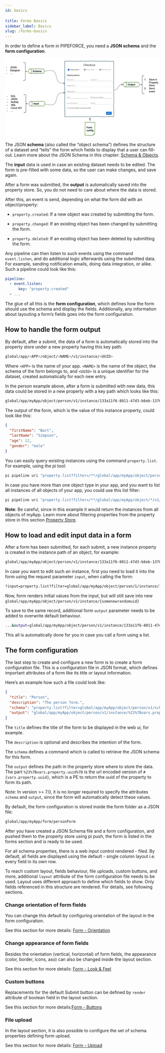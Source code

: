 ```yaml
---
id: basics

title: Forms Basics
sidebar_label: Basics
slug: /forms-basics
---
```


In order to define a form in PIPEFORCE, you need a **JSON schema** and the **form configuration**.

![](../../img/grafik-20201023-083314.png)

The JSON **schema** (also called the “object schema”) defines the structure of a dataset and “tells” the form which fields to display that a user can fill-out. Learn more about the JSON Schema in this chapter: [Schema & Objects](../guides/schema-and-objects).

The **input** data is used in case an existing dataset needs to be edited. The form is pre-filled with some data, so the user can make changes, and save again.

After a form was submitted, the **output** is automatically saved into the property store. So, you do not need to care about where the data is stored.

After this, an event is send, depending on what the form did with an object/property:

*   `property.created`: If a new object was created by submitting the form.
    
*   `property.changed`: If an existing object has been changed by submitting the form.
    
*   `property.deleted`: If an existing object has been deleted by submitting the form.
    

Any pipeline can then listen to such events using the command `event.listen`, and do additional logic afterwards using the submitted data. For example, sending notification emails, doing data integration, or alike. Such a pipeline could look like this:

```yaml
pipeline:
  - event.listen:
      key: "property.created"
  - ...
```

The glue of all this is the **form configuration**, which defines how the form should use the schema and display the fields. Additionally, any information about layouting a form’s fields goes into the form configuration.

## How to handle the form output

By default, after a submit, the data of a form is automatically stored into the property store under a new property having this key path:

```bash
global/app/<APP>/object/<NAME>/v1/instance/<UUID>
```

Where `<APP>` is the name of your app. `<NAME>` is the name of the object, the schema of the form belongs to, and `<UUID>` is a unique identifier for the dataset, created automatically for each new entry.

In the person example above, after a form is submitted with new data, this data could be stored in a new property with a key path which looks like this:

```bash
global/app/myApp/object/person/v1/instance/133a11f6-8011-47d3-b6eb-1376cca5e6b6
```

The output of the form, which is the value of this instance property, could look like this:

```json
{
  "firstName": "Bart",
  "lastName": "Simpson",
  "age": 12,
  "gender": "male"
}
```

You can easily query existing instances using the command `property.list`. For example, using the pi tool:

```bash
pi pipeline uri "property.list?filter=/**/global/app/myApp/object/person/v1/instance/*"
```

In case you have more than one object type in your app, and you want to list all instances of all objects of your app, you could use this list filter:

```bash
pi pipeline uri "property.list?filter=/**/global/app/myApp/object/*/v1/instance/*"
```

**Note**: Be careful, since in this example it would return the instances from all objects of myApp. Learn more about filtering properties from the property store in this section [Property Store](../guides/propertystore).

## How to load and edit input data in a form

After a form has been submitted, for each submit, a new instance property is created in the instance path of an object, for example:

```bash
global/app/myApp/object/person/v1/instance/133a11f6-8011-47d3-b6eb-1376cca5e6b6
```

In case you want to edit such an instance, first you need to load it into the form using the request parameter `input`, when calling the form:

```bash
?input=property.list?filter=global/app/myApp/object/person/1/instance/133a11f6-8011-47d3-b6eb-1376cca5e6b6
```

Now, form renders initial values from the input, but will still save into new `global/app/myApp/object/person/v1/instance/{somenewrandomuid}`

To save to the same record, additional form `output` parameter needs to be added to overwrite default behaviour.

```bash
...&output=global/app/myApp/object/person/v1/instance/133a11f6-8011-47d3-b6eb-1376cca5e6b6
```

This all is automatically done for you in case you call a form using a list.

## The form configuration

The last step to create and configure a new form is to create a form configuration file. This is a configuration file in JSON format, which defines important attributes of a form like its title or layout information.

Here’s an example how such a file could look like:

```json
{
  "title": "Person",
  "description": "The person form.",
  "schema": "property.list?filter=global/app/myApp/object/person/v1/schema",
  "output": "global/app/myApp/object/person/v1/instance/%23%7Bvars.property.uuid%7D"
}
```

The `title` defines the title of the form to be displayed in the web ui, for example.

The `description` is optional and describes the intention of the form.

The `schema` defines a command which is called to retrieve the JSON schema for this form.

The `output` defines the path in the property store where to store the data. The part `%23%7Bvars.property.uuid%7D` is the url encoded version of `#{vars.property.uuid}`, which is a PE to return the uuid of the property to form its path.

Note: In version >= 7.0, it is no longer required to specify the attributes `schema` and `output`, since the form will automatically detect these values.

By default, the form configuration is stored inside the form folder as a JSON file:

```bash
global/app/myApp/form/personForm
```

After you have created a JSON Schema file and a form configuration, and pushed them to the property store using pi push, the form is listed in the forms section and is ready to be used.

For all schema properties, there is a web input control rendered - filed. By default, all fields are displayed using the default - single column layout i.e. every field in its own row.

To reach custom layout, fields behaviour, file uploads, custom buttons, and more, additional `layout` attribute of the form configuration file needs to be used. Layout uses different approach to define which fields to show. Only fields referenced in this structure are rendered. For details, see following sections.

### Change orientation of form fields

You can change this default by configuring orientation of the layout in the form configuration.

See this section for more details: [Form - Orientation](../guides/forms/forms-orientation)

### Change appearance of form fields

Besides the orientation (vertical, horizontal) of form fields, the appearance (color, border, icons, aso) can also be changed inside the layout section.

See this section for more details: [Form - Look & Feel](../guides/forms/forms-lookandfeel)

### Custom buttons

Replacements for the default Submit button can be defined by `render` attribute of boolean field in the layout section.

See this section for more details:[Form - Buttons](../guides/forms/forms-buttons)

### File upload

In the layout section, it is also possible to configure the set of schema properties defining form upload.

See this section for more details: [Form - Upload](../guides/forms/forms-upload)